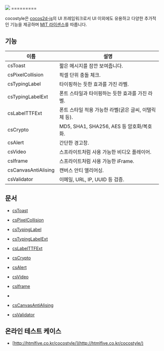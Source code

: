 <img src="https://cloud.githubusercontent.com/assets/6089788/4805736/1632b6fe-5e81-11e4-98fb-51f3ace6a375.png"> 
=========

cocostyle은 [cocos2d-js](https://github.com/cocos2d/cocos2d-js)의 UI 프레임워크로서 UI 이외에도 유용하고 다양한 추가적인 기능을 제공하며 [MIT 라이센스](./LICENSE)를 따릅니다.

## 기능
|이름|설명|
|---|---|
|csToast|짧은 메시지를 잠깐 보여줍니다.|
|csPixelCollision|픽셀 단위 충돌 체크.|
|csTypingLabel|타이핑하는 듯한 효과를 가진 라벨.|
|csTypingLabelExt|폰트 스타일과 타이핑하는 듯한 효과를 가진 라벨.|
|csLabelTTFExt|폰트 스타일 적용 가능한 라벨(굵은 글씨, 이탤릭체 등).|
|csCrypto|MD5, SHA1, SHA256, AES 등 암호화/복호화.|
|csAlert|간단한 경고창.|
|csVideo|스프라이트처럼 사용 가능한 비디오 플레이어.|
|csIframe|스프라이트처럼 사용 가능한 iFrame.|
|csCanvasAntiAlising|캔버스 안티 앨리어싱.|
|csValidator|이메일, URL, IP, UUID 등 검증.|

## 문서

- [csToast](doc/csToast_ko.md)

- [csPixelCollision](doc/csPixelCollision_ko.md)

- [csTypingLabel](doc/csTypingLabel_ko.md)

- [csTypingLabelExt](doc/csTypingLabelExt_ko.md)

- [csLabelTTFExt](doc/csLabelTTFExt_ko.md)

- [csCrypto](doc/csCrypto_ko.md)

- [csAlert](doc/csAlert_ko.md)

- [csVideo](doc/csVideo_ko.md)

- [csIframe](doc/csIframe_ko.md)
- 
- [csCanvasAntiAlising](doc/csCanvasAntiAlising_ko.md)

- [csValidator](doc/csValidator_ko.md)

## 온라인 테스트 케이스

- [http://htmlfive.co.kr/cocostyle/](http://htmlfive.co.kr/cocostyle/)

